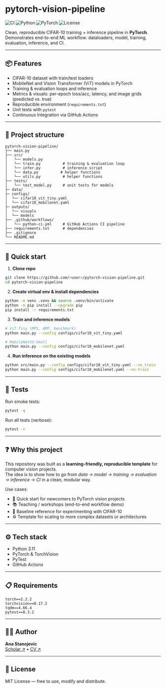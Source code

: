 # pytorch-vision-pipeline  

![CI](https://github.com/<user>/pytorch-vision-pipeline/actions/workflows/python-ci.yml/badge.svg)
![Python](https://img.shields.io/badge/python-3.11-blue.svg)
![PyTorch](https://img.shields.io/badge/PyTorch-2.x-red)
![License](https://img.shields.io/badge/license-MIT-green.svg)

Clean, reproducible CIFAR-10 training + inference pipeline in **PyTorch**.  
Demonstrates end-to-end ML workflow: dataloaders, model, training, evaluation, inference, and CI.  

---

## 📦 Features  
- CIFAR-10 dataset with train/test loaders  
- MobileNet and Vision Transformer (ViT) models in PyTorch  
- Training & evaluation loops and inference
- Metrics & visuals: per-epoch loss/acc, latency, and image grids (predicted vs. true)
- Reproducible environment (`requirements.txt`)  
- Unit tests with `pytest`  
- Continuous Integration via GitHub Actions  

---

## 📂 Project structure  
```
pytorch-vision-pipeline/
├── main.py
├── src/
│   └── models.py                  
│   └── train.py          # training & evaluation loop
│   └── infer.py          # inference script
│   └── data.py          # helper functions
│   └── utils.py          # helper functions
├── tests/
│   └── test_model.py     # unit tests for models
├─ data/
├─ configs/
│  └── cifar10_vit_tiny.yaml
│  └── cifar10_mobilenet.yaml
├─ outputs/
│  └── visuals
│  └── models 
├── .github/workflows/
│   └── python-ci.yml     # GitHub Actions CI pipeline
├── requirements.txt      # dependencies
├── .gitignore
└── README.md
```
---

## 🚀 Quick start  

1. **Clone repo**  
```bash
git clone https://github.com/<user>/pytorch-vision-pipeline.git  
cd pytorch-vision-pipeline  
```

2. **Create virtual env & install dependencies**  
```bash
python -m venv .venv && source .venv/bin/activate
python -m pip install --upgrade pip
pip install -r requirements.txt 
```

3. **Train and inference models**  
```bash
# ViT-Tiny (MPS, AMP, benchmark)
python main.py --config configs/cifar10_vit_tiny.yaml

# MobileNetV3-Small
python main.py --config configs/cifar10_mobilenet.yaml
```

4. **Run inference on the existing models**  
```bash
python src/main.py --config configs/cifar10_vit_tiny.yaml --no_train 
python main.py --config configs/cifar10_mobilenet.yaml --no-train
```

---

## 🧪 Tests  

Run smoke tests:  
```bash
pytest -q
```  

Run all tests (verbose):  
```bash
pytest -v
```

---

## ❓ Why this project  
This repository was built as a **learning-friendly, reproducible template** for computer vision projects.  
The idea is to show how to go from *data → model → training → evaluation → inference → CI* in a clean, modular way.  

Use cases:  
- 🚀 Quick start for newcomers to PyTorch vision projects  
- 📚 Teaching / workshops (end-to-end workflow demo)  
- 🧪 Baseline reference for experimenting with CIFAR-10  
- ⚙️ Template for scaling to more complex datasets or architectures  


---


## ⚙️ Tech stack  
- Python 3.11  
- PyTorch & TorchVision  
- PyTest  
- GitHub Actions  

---

## 📋 Requirements  

```
torch==2.2.2
torchvision==0.17.2
tqdm==4.66.4
pytest==8.3.2
```

---

## 👩‍💻 Author

**Ana Stanojevic**  
[Scholar ↗](https://bit.ly/ana-stanojevic) • [CV ↗](https://bit.ly/ana-stanojevic-cv) 

---

## 📜 License  
MIT License — free to use, modify and distribute.  
